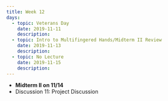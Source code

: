 ```yaml
---
title: Week 12
days:
  - topic: Veterans Day
    date: 2019-11-11
    description: 
  - topic: Intro to Multifingered Hands/Midterm II Review
    date: 2019-11-13
    description: 
  - topic: No Lecture
    date: 2019-11-15
    description: 
---
```


- **Midterm II on 11/14**
- Discussion 11: Project Discussion
